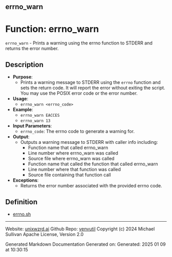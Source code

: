 ## errno_warn
# Function: errno_warn
 `errno_warn` - Prints a warning using the errno function to STDERR and returns the error number.
## Description
- **Purpose**: 
  - Prints a warning message to STDERR using the `errno` function and sets the return code. It
    will report the error without exiting the script. You may use the POSIX error code or the 
    error number.
- **Usage**: 
  - `errno_warn <errno_code>`
- **Example**:
  - `errno_warn EACCES`
  - `errno_warn 13`
- **Input Parameters**: 
  - `errno_code`: The errno code to generate a warning for.
- **Output**: 
  - Outputs a warning message to STDERR with caller info including:
    - Function name that called errno_warn
    - Line number where errno_warn was called
    - Source file where errno_warn was called
    - Function name that called the function that called errno_warn
    - Line number where that function was called
    - Source file containing that function call
- **Exceptions**: 
  - Returns the error number associated with the provided errno code.

## Definition 

* [errno.sh](../errno_sh.md)
---

Website: [unixwzrd.ai](https://unixwzrd.ai)
Github Repo: [venvutil](https://github.com/unixwzrd/venvutil)
Copyright (c) 2024 Michael Sullivan
Apache License, Version 2.0

Generated Markdown Documentation
Generated on: Generated: 2025 01 09 at 10:30:15
